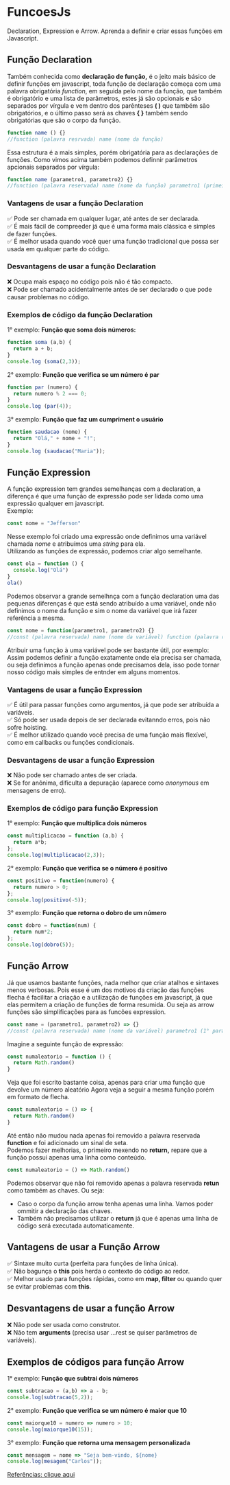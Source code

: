 # FuncoesJs
Declaration, Expression e Arrow. Aprenda a definir e criar essas funções em Javascript.
## Função Declaration
Também conhecida como **declaração de função,** é o jeito mais básico de definir funções em javascript,
toda função de declaração começa com uma palavra obrigatória *function*, em seguida pelo nome da função,
que também é obrigatório e uma lista de parâmetros, estes já são opcionais e são separados por vírgula
e vem dentro dos parênteses **( )** que também são obrigatórios, e o último passo será as chaves **{ }**
também sendo obrigatórias que são o corpo da função.

```javascript
function name () {}
//function (palavra resrvada) name (nome da função)
```
Essa estrutura é a mais simples, porém obrigatória para as declarações de funções. Como vimos acima
também podemos definnir parâmetros apcionais separados por vírgula:

```javascript
function name (parametro1, parametro2) {}
//function (palavra reservada) name (nome da função) parametro1 (primeiro parâmetro) parametro2 (segundo parâmetro)
```
### Vantagens de usar a função Declaration
✅ Pode ser chamada em qualquer lugar, até antes de ser declarada.  
✅ É mais fácil de compreeder já que é uma forma mais clássica e simples de fazer funções.  
✅ É melhor usada quando você quer uma função tradicional que possa ser usada em qualquer parte do código.
### Desvantagens de usar a função Declaration
❌ Ocupa mais espaço no código pois não é tão compacto.  
❌ Pode ser chamado acidentalmente antes de ser declarado o que pode causar problemas no código.  

### Exemplos de código da função Declaration
1° exemplo: **Função que soma dois números:**
```javascript
function soma (a,b) {
  return a + b;
}
console.log (soma(2,3));
```
2° exemplo: **Função que verifica se um número é par**
```javascript
function par (numero) {
  return numero % 2 === 0;
}
console.log (par(4));
```
3° exemplo: **Função que faz um cumpriment o usuário**
```javascript
function saudacao (nome) {
  return "Olá," + nome + "!";
}
console.log (saudacao("Maria"));
```
## Função Expression
A função expression tem grandes semelhanças com a declaration, a diferença é que uma função de expressão
pode ser lidada como uma expressão qualquer em javascript.  
Exemplo:
```javascript
const nome = "Jefferson"
```
Nesse exemplo foi criado uma expressão onde definimos uma variável chamada *nome* e atribuímos uma
*string* para ela.   
Utilizando as funções de expressão, podemos criar algo semelhante.
```javascript
const ola = function () {
  console.log("Olá")
}
ola()
```
Podemos observar a grande semelhnça com a função declaration uma das pequenas diferenças é que está
sendo atribuído a uma variável, onde não definimos o nome da função e sim o nome da variável que irá fazer
referência a mesma.
```javascript
const nome = function(parametro1, parametro2) {}
//const (palavra reservada) name (nome da variável) function (palavra reservada) parametro1 (1° parâmetro) parametro2 (2° parâmetro)
```
Atribuir uma função à uma variável pode ser bastante útil, por exemplo: Assim podemos definir a função exatamente
onde ela precisa ser chamada, ou seja definimos a função apenas onde precisamos dela, isso pode tornar
nosso código mais simples de entnder em alguns momentos.
### Vantagens de usar a função Expression
✅ É útil para passar funções como argumentos, já que pode ser atribuída a variáveis.   
✅ Só pode ser usada depois de ser declarada evitanndo erros, pois não sofre hoisting.   
✅ É melhor utilizado quando você precisa de uma função mais flexível, como em callbacks ou funções condicionais.
### Desvantagens de usar a função Expression
❌ Não pode ser chamado antes de ser criada.   
❌ Se for anônima, dificulta a depuração (aparece como *anonymous* em mensagens de erro).
### Exemplos de código para função Expression
1° exemplo: **Função que multiplica dois números**
```javascript
const multiplicacao = function (a,b) {
  return a*b;
};
console.log(multiplicacao(2,3));
```
2° exemplo: **Função que verifica se o número é positivo**
```javascript
const positivo = function(numero) {
  return numero > 0;
};
console.log(positivo(-5));
```
3° exemplo: **Função que retorna o dobro de um número**
```javascript
const dobro = function(num) {
  return num*2;
};
console.log(dobro(5));
```
## Função Arrow
Já que usamos bastante funções, nada melhor que criar atalhos e sintaxes menos verbosas. Pois esse 
é um dos motivos da criação das funções flecha é facilitar a criação e a utilização de funções em
javascript, já que elas permitem a criação de funções de forma resumida. Ou seja as arrow funções são
simplificações para as funcões expression.
```javascript
const name = (parametro1, parametro2) => {}
//const (palavra reservada) name (nome da variável) parametro1 (1° parâmetro) parametro2 (2° parâmetro) => (arrow símbolo)
```
Imagine a seguinte função de expressão:
```javascript
const numaleatorio = function () {
  return Math.random()
}
```
Veja que foi escrito bastante coisa, apenas para criar uma função que devolve um número aleatório
Agora veja a seguir a mesma função porém em formato de flecha.
```javascript
const numaleatorio = () => {
  return Math.random()
}
```
Até então não mudou nada apenas foi removido a palavra reservada **function** e foi adicionado um sinal de seta.   
Podemos fazer melhorias, o primeiro mexendo no **return,** repare que a função possui apenas uma linha como
conteúdo.
```javascript
const numaleatorio = () => Math.random()
```
Podemos observar que não foi removido apenas a palavra reservada **retun** como também as chaves. Ou seja:   
- Caso o corpo da função arrow tenha apenas uma linha. Vamos poder ommitir a declaração das chaves.
- Também não precisamos utilizar o **return** já que é apenas uma linha de código será executada automaticamente.
## Vantagens de usar a Função Arrow
✅ Sintaxe muito curta (perfeita para funções de linha única).   
✅ Não bagunça o **this** pois herda o contexto do código ao redor.   
✅ Melhor usado para funções rápidas, como em **map, filter** ou quando quer se evitar problemas com **this**.
## Desvantagens de usar a função Arrow
❌ Não pode ser usada como construtor.   
❌ Não tem **arguments** (precisa usar ...rest se quiser parâmetros de variáveis).
## Exemplos de códigos para função Arrow
1° exemplo: **Função que subtrai dois números**
```javascript
const subtracao = (a,b) => a - b;
console.log(subtracao(5,2));
```
2° exemplo: **Função que verifica se um número é maior que 10**
```javascript
const maiorque10 = numero => numero > 10;
console.log(maiorque10(15));
```
3° exemplo: **Função que retorna uma mensagem personalizada**
```javascript
const mensagem = nome => "Seja bem-vindo, ${nome}
console.log(mesagem("Carlos"));
```

[Referências: clique aqui](https://matheuscastiglioni.com.br/definindo-funcoes-em-javascript/)




  


 
